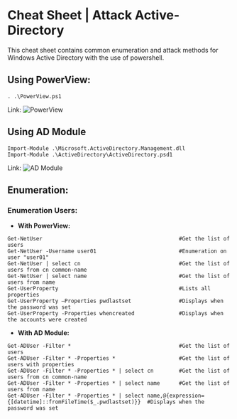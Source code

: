 # Cheat Sheet | Attack Active-Directory

This cheat sheet contains common enumeration and attack methods for Windows Active Directory with the use of powershell.

## Using PowerView:
```
. .\PowerView.ps1
```
Link: ![PowerView](https://github.com/PowerShellMafia/PowerSploit/blob/master/Recon/PowerView.ps1)
## Using AD Module
```
Import-Module .\Microsoft.ActiveDirectory.Management.dll
Import-Module .\ActiveDirectory\ActiveDirectory.psd1
```
Link: ![AD Module](https://github.com/samratashok/ADModule)

## Enumeration:

### Enumeration Users:

- **With PowerView:**
```
Get-NetUser                                           #Get the list of users
Get-NetUser -Username user01                          #Enumeration on user "user01"
Get-NetUser | select cn                               #Get the list of users from cn common-name
Get-NetUser | select name                             #Get the list of users from name
Get-UserProperty                                      #Lists all properties
Get-UserProperty –Properties pwdlastset               #Displays when the password was set
Get-UserProperty -Properties whencreated              #Displays when the accounts were created
```
- **With AD Module:**
```
Get-ADUser -Filter *                                  #Get the list of users
Get-ADUser -Filter * -Properties *                    #Get the list of users with properties
Get-ADUser -Filter * -Properties * | select cn        #Get the list of users from cn common-name
Get-ADUser -Filter * -Properties * | select name      #Get the list of users from name
Get-ADUser -Filter * -Properties * | select name,@{expression={[datetime]::fromFileTime($_.pwdlastset)}}  #Displays when the password was set
```
